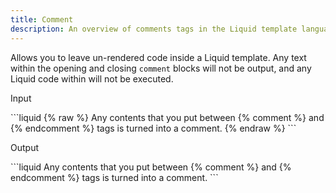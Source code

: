 ```yaml
---
title: Comment
description: An overview of comments tags in the Liquid template language.
---
```


Allows you to leave un-rendered code inside a Liquid template. Any text within
the opening and closing `comment` blocks will not be output, and any Liquid code
within will not be executed.

<p class="code-label">Input</p>
```liquid
{% raw %}
Any contents that you put between {% comment %} and {% endcomment %} tags
is turned into a comment.
{% endraw %}
```

<p class="code-label">Output</p>
```liquid
Any contents that you put between {% comment %} and {% endcomment %} tags
is turned into a comment.
```
